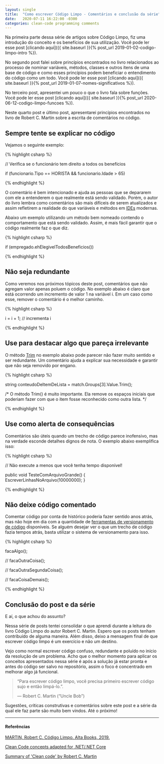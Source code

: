 ```yaml
---
layout: single
title:  "Como escrever Código Limpo - Comentários e conclusão da série"
date:   2020-07-11 16:22:00 -0300
categories: clean-code programming comments
---
```


Na primeira parte dessa série de artigos sobre Código Limpo, fiz uma introdução do conceito e os benefícios de sua utilização. Você pode ler esse post [clicando aqui]({{ site.baseurl }}{% post_url 2019-01-02-codigo-limpo-intro %}). 

No segundo post falei sobre princípios encontrados no livro relacionados ao processo de nominar variáveis, métodos, classes e outros itens de uma base de código e como esses princípios podem beneficiar o entendimento do código como um todo. Você pode ler esse post [clicando aqui]({{ site.baseurl }}{% post_url 2019-01-07-nomes-significativos %}).

No terceiro post, apresentei um pouco o que o livro fala sobre funções. Você pode ler esse post [clicando aqui]({{ site.baseurl }}{% post_url 2020-06-12-codigo-limpo-funcoes %}).

Neste quarto post e último post, apresentarei princípios encontrados no livro de Robert C. Martin sobre a escrita de comentários no código. 

## Sempre tente se explicar no código

Vejamos o seguinte exemplo:

{% highlight csharp %}

// Verifica se o funcionário tem direito a todos os benefícios

if (funcionario.Tipo == HORISTA && funcionario.Idade > 65)

{% endhighlight %}

O comentário é bem intencionado e ajuda as pessoas que se depararem com ele a entenderem o que realmente está sendo validado. Porém, o autor do livro lembra como comentários são mais difíceis de serem atualizados e assim refletirem a realidade do que variáveis e métodos em [IDEs](https://pt.wikipedia.org/wiki/Ambiente_de_desenvolvimento_integrado) modernas.

Abaixo um exemplo utilizando um método bem nomeado contendo o comportamento que está sendo validado. Assim, é mais fácil garantir que o código realmente faz o que diz.

{% highlight csharp %}

if (empregado.ehElegivelTodosBeneficios())

{% endhighlight %}



## Não seja redundante

Como veremos nos próximos tópicos deste post, comentários que não agregam valor apenas poluem o código. No exemplo abaixo é claro que está ocorrendo um incremento de valor 1 na variável i. Em um caso como esse, remover o comentário é o melhor caminho.

{% highlight csharp %}

i = i + 1; // incrementa i

{% endhighlight %}

## Use para destacar algo que pareça irrelevante

O método [Trim](https://docs.microsoft.com/pt-br/dotnet/api/system.string.trim?view=netcore-3.1) no exemplo abaixo pode parecer não fazer muito sentido e ser redundante. Um comentário ajuda a explicar sua necessidade e garantir que não seja removido por engano.

{% highlight csharp %}

string conteudoDeItemDeLista = match.Groups[3].Value.Trim();

  /* O método Trim() é muito importante. Ela remove os espaços iniciais que poderiam fazer com que o item fosse reconhecido como outra lista. */

{% endhighlight %}

## Use como alerta de consequências

Comentários são úteis quando um trecho de código parece inofensivo, mas na verdade esconde detalhes dignos de nota. O exemplo abaixo exemplifica isso:

{% highlight csharp %}

// Não execute a menos que você tenha tempo disponível!

  public void TesteComArquivoGrande()
  {
    EscreverLinhasNoArquivo(10000000);
  }

{% endhighlight %}

## Não deixe código comentado

Comentar código por conta de histórico poderia fazer sentido anos atrás, mas não hoje em dia com a quantidade de [ferramentas de versionamento de código](https://pt.wikipedia.org/wiki/Sistema_de_controle_de_vers%C3%B5es) disponíveis. Se alguém desejar ver o que um trecho de código fazia tempos atrás, basta utilizar o sistema de versionamento para isso.

{% highlight csharp %}

facaAlgo();

// facaOutraCoisa();

// facaOutraSegundaCoisa();

// facaCoisaDemais();

{% endhighlight %}

## Conclusão do post e da série

E aí, o que achou do assunto?

Nessa série de posts tentei consolidar o que aprendi durante a leitura do livro Código Limpo do autor Robert C. Martin. Espero que os posts tenham contribuído de alguma maneira. Além disso, deixo a mensagem final de que escrever código limpo é um exercício e não um destino. 

Vejo como normal escrever código confuso, redundante e poluído no início da resolução de um problema. Acho que o melhor momento para aplicar os conceitos apresentados nessa série é após a solução já estar pronta e antes do código ser salvo no repositório, assim o foco é concentrado em melhorar algo já funcional.



> “Para escrever código limpo, você precisa primeiro escrever código sujo e então limpá-lo.”.
>
> — Robert C. Martin (“Uncle Bob”)



Sugestões, críticas construtivas e comentários sobre este post e a série da qual ele faz parte são muito bem vindos. Até o próximo!

***



#### Referências

[MARTIN, Robert C. Código Limpo. Alta Books, 2019.](https://amzn.to/39ExBZl)

[Clean Code concepts adapted for .NET/.NET Core](https://github.com/thangchung/clean-code-dotnet#functions)

[Summary of 'Clean code' by Robert C. Martin](https://gist.github.com/wojteklu/73c6914cc446146b8b533c0988cf8d29)